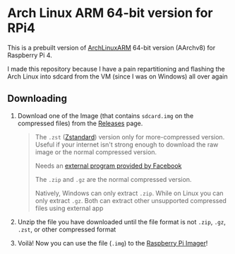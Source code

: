 # Arch Linux ARM 64-bit version for RPi4

This is a prebuilt version of [ArchLinuxARM](https://archlinuxarm.org/) 64-bit version (AArchv8) for Raspberry Pi 4. 

I made this repository because I have a pain repartitioning and flashing the Arch Linux into sdcard from the VM (since I was on Windows) all over again

## Downloading

1. Download one of the Image (that contains `sdcard.img` on the compressed files) from the [Releases](https://github.com/vintheweirdass/archlinuxarm-rpi4-aarch64-prebuilt) page.
   > The `.zst` ([Zstandard](https://github.com/facebook/zstd)) version only for more-compressed version.
   > Useful if your internet isn't strong enough to download the raw image or the normal compressed version. 
   >
   > Needs an [external program provided by Facebook](https://github.com/facebook/zstd/releases)
   >
   > The `.zip` and `.gz` are the normal compressed version.
   >
   > Natively, Windows can only extract `.zip`. While on Linux you can only extract `.gz`.
   > Both can extract other unsupported compressed files using external app

2. Unzip the file you have downloaded until the file format is not `.zip`, `.gz`, `.zst`, or other compressed format

3. Voilà! Now you can use the file (`.img`) to the [Raspberry Pi Imager](https://www.raspberrypi.com/software/)!
